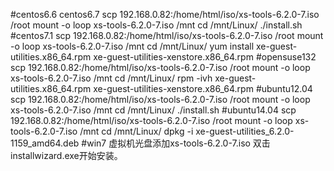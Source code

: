 #centos6.6 centos6.7
scp 192.168.0.82:/home/html/iso/xs-tools-6.2.0-7.iso /root
mount -o loop xs-tools-6.2.0-7.iso /mnt
cd /mnt/Linux/
./install.sh
#centos7.1
scp 192.168.0.82:/home/html/iso/xs-tools-6.2.0-7.iso /root
mount -o loop xs-tools-6.2.0-7.iso /mnt
cd /mnt/Linux/
yum install xe-guest-utilities.x86_64.rpm xe-guest-utilities-xenstore.x86_64.rpm
#opensuse132
scp 192.168.0.82:/home/html/iso/xs-tools-6.2.0-7.iso /root
mount -o loop xs-tools-6.2.0-7.iso /mnt
cd /mnt/Linux/
rpm -ivh xe-guest-utilities.x86_64.rpm xe-guest-utilities-xenstore.x86_64.rpm
#ubuntu12.04
scp 192.168.0.82:/home/html/iso/xs-tools-6.2.0-7.iso /root
mount -o loop xs-tools-6.2.0-7.iso /mnt
cd /mnt/Linux/
./install.sh
#ubuntu14.04
scp 192.168.0.82:/home/html/iso/xs-tools-6.2.0-7.iso /root
mount -o loop xs-tools-6.2.0-7.iso /mnt
cd /mnt/Linux/
dpkg -i xe-guest-utilities_6.2.0-1159_amd64.deb
#win7
虚拟机光盘添加xs-tools-6.2.0-7.iso
双击installwizard.exe开始安装。
